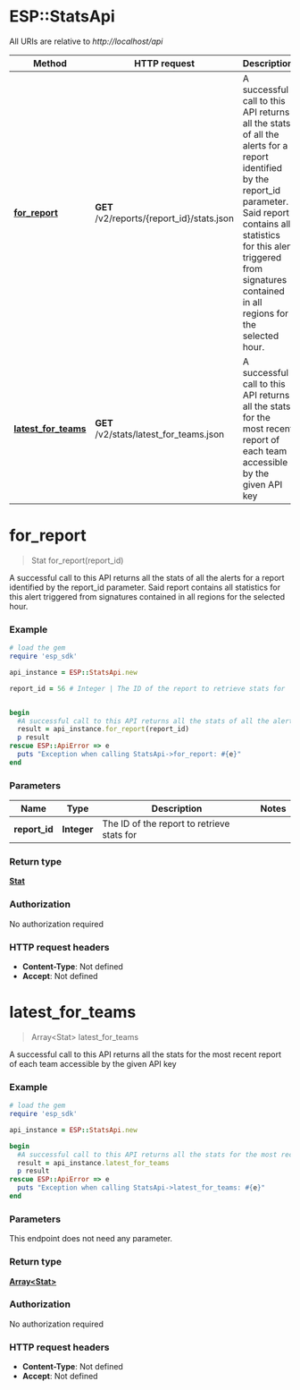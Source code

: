 # ESP::StatsApi

All URIs are relative to *http://localhost/api*

Method | HTTP request | Description
------------- | ------------- | -------------
[**for_report**](StatsApi.md#for_report) | **GET** /v2/reports/{report_id}/stats.json | A successful call to this API returns all the stats of all the alerts for a report identified by the report_id parameter. Said report contains all statistics for this alert triggered from signatures contained in all regions for the selected hour.
[**latest_for_teams**](StatsApi.md#latest_for_teams) | **GET** /v2/stats/latest_for_teams.json | A successful call to this API returns all the stats for the most recent report of each team accessible by the given API key


# **for_report**
> Stat for_report(report_id)

A successful call to this API returns all the stats of all the alerts for a report identified by the report_id parameter. Said report contains all statistics for this alert triggered from signatures contained in all regions for the selected hour.

### Example
```ruby
# load the gem
require 'esp_sdk'

api_instance = ESP::StatsApi.new

report_id = 56 # Integer | The ID of the report to retrieve stats for


begin
  #A successful call to this API returns all the stats of all the alerts for a report identified by the report_id parameter. Said report contains all statistics for this alert triggered from signatures contained in all regions for the selected hour.
  result = api_instance.for_report(report_id)
  p result
rescue ESP::ApiError => e
  puts "Exception when calling StatsApi->for_report: #{e}"
end
```

### Parameters

Name | Type | Description  | Notes
------------- | ------------- | ------------- | -------------
 **report_id** | **Integer**| The ID of the report to retrieve stats for | 

### Return type

[**Stat**](Stat.md)

### Authorization

No authorization required

### HTTP request headers

 - **Content-Type**: Not defined
 - **Accept**: Not defined



# **latest_for_teams**
> Array&lt;Stat&gt; latest_for_teams

A successful call to this API returns all the stats for the most recent report of each team accessible by the given API key

### Example
```ruby
# load the gem
require 'esp_sdk'

api_instance = ESP::StatsApi.new

begin
  #A successful call to this API returns all the stats for the most recent report of each team accessible by the given API key
  result = api_instance.latest_for_teams
  p result
rescue ESP::ApiError => e
  puts "Exception when calling StatsApi->latest_for_teams: #{e}"
end
```

### Parameters
This endpoint does not need any parameter.

### Return type

[**Array&lt;Stat&gt;**](Stat.md)

### Authorization

No authorization required

### HTTP request headers

 - **Content-Type**: Not defined
 - **Accept**: Not defined



